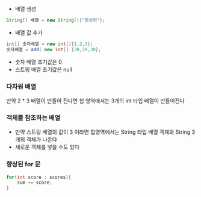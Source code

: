 * 배열 생성
```java
String[] 배열 = new String[]{"최성현"};
```
* 배열 값 추가
```java
int[] 숫자배열 = new int[]{1,2,3};
숫자배열 = add( new int[] {30,20,30};
```
* 숫자 배열 초기값은 0
* 스트링 배열 초기값은 null

### 다차원 배열
만약 2 * 3 배열이 만들어 진다면 힙 영역에서는 3개의 int 타입 배열이 만들어진다

### 객체를 참조하는 배열
* 만약 스트링 배열의 값이 3 이라면 힙영역에서는 String 타입 배열 객체와 String 3개의 객체가 나온다
* 새로운 객체를 넣을 수도 있다

### 향상된 for 문
```java
for(int score : scores){
	sum += score;
}
```

